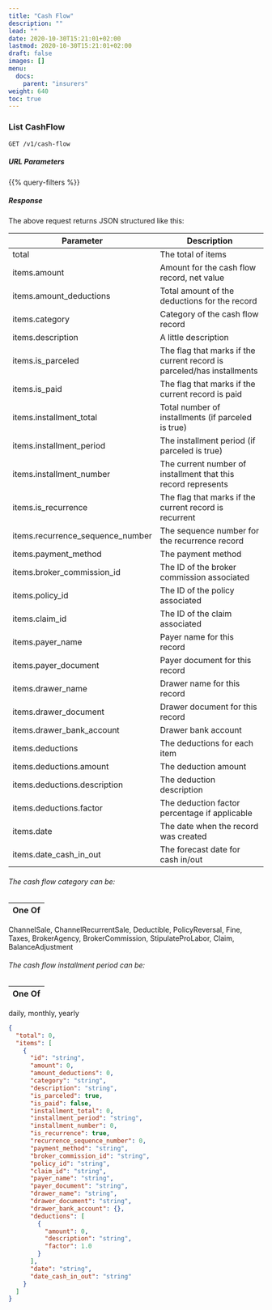 ```yaml
---
title: "Cash Flow"
description: ""
lead: ""
date: 2020-10-30T15:21:01+02:00
lastmod: 2020-10-30T15:21:01+02:00
draft: false
images: []
menu:
  docs:
    parent: "insurers"
weight: 640
toc: true
---
```


### List CashFlow

`GET /v1/cash-flow`

##### URL Parameters

{{% query-filters %}}

##### Response

The above request returns JSON structured like this:

Parameter | Description
--------- | -----------
total | The total of items
items.amount | Amount for the cash flow record, net value
items.amount_deductions | Total amount of the deductions for the record
items.category | Category of the cash flow record
items.description | A little description
items.is_parceled | The flag that marks if the current record is parceled/has installments
items.is_paid | The flag that marks if the current record is paid
items.installment_total | Total number of installments (if parceled is true)
items.installment_period | The installment period (if parceled is true)
items.installment_number | The current number of installment that this record represents
items.is_recurrence | The flag that marks if the current record is recurrent
items.recurrence_sequence_number | The sequence number for the recurrence record
items.payment_method | The payment method
items.broker_commission_id | The ID of the broker commission associated
items.policy_id | The ID of the policy associated
items.claim_id | The ID of the claim associated
items.payer_name | Payer name for this record
items.payer_document | Payer document for this record
items.drawer_name | Drawer name for this record
items.drawer_document | Drawer document for this record
items.drawer_bank_account | Drawer bank account
items.deductions | The deductions for each item
items.deductions.amount | The deduction amount
items.deductions.description | The deduction description
items.deductions.factor | The deduction factor percentage if applicable
items.date | The date when the record was created
items.date_cash_in_out | The forecast date for cash in/out

###### The cash flow category can be:

One Of | 
--------- |
ChannelSale, ChannelRecurrentSale, Deductible, PolicyReversal, Fine, Taxes, BrokerAgency, BrokerCommission, StipulateProLabor, Claim, BalanceAdjustment

###### The cash flow installment period can be:

One Of | 
--------- |
daily, monthly, yearly

```json
{
  "total": 0,
  "items": [
    {
      "id": "string",
      "amount": 0,
      "amount_deductions": 0,
      "category": "string",
      "description": "string",
      "is_parceled": true,
      "is_paid": false,
      "installment_total": 0,
      "installment_period": "string",
      "installment_number": 0,
      "is_recurrence": true,
      "recurrence_sequence_number": 0,
      "payment_method": "string",
      "broker_commission_id": "string",
      "policy_id": "string",
      "claim_id": "string",
      "payer_name": "string",
      "payer_document": "string",
      "drawer_name": "string",
      "drawer_document": "string",
      "drawer_bank_account": {},
      "deductions": [
        {
          "amount": 0,
          "description": "string",
          "factor": 1.0
        }
      ],
      "date": "string",
      "date_cash_in_out": "string"
    }
  ]
}
```
